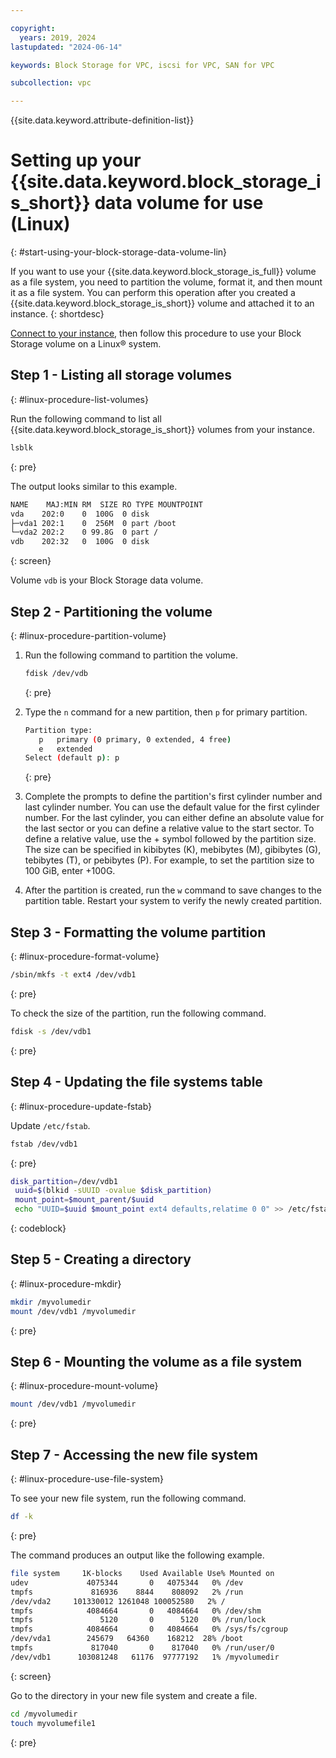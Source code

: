 ```yaml
---

copyright:
  years: 2019, 2024
lastupdated: "2024-06-14"

keywords: Block Storage for VPC, iscsi for VPC, SAN for VPC

subcollection: vpc

---
```


{{site.data.keyword.attribute-definition-list}}


# Setting up your {{site.data.keyword.block_storage_is_short}} data volume for use (Linux)
{: #start-using-your-block-storage-data-volume-lin}

If you want to use your {{site.data.keyword.block_storage_is_full}} volume as a file system, you need to partition the volume, format it, and then mount it as a file system. You can perform this operation after you created a {{site.data.keyword.block_storage_is_short}} volume and attached it to an instance.
{: shortdesc}

[Connect to your instance](/docs/vpc?topic=vpc-vsi_is_connecting_linux), then follow this procedure to use your Block Storage volume on a Linux&reg; system.

## Step 1 - Listing all storage volumes
{: #linux-procedure-list-volumes}

Run the following command to list all {{site.data.keyword.block_storage_is_short}} volumes from your instance.

```sh
lsblk
```
{: pre}

The output looks similar to this example.

```sh
NAME    MAJ:MIN RM  SIZE RO TYPE MOUNTPOINT
vda    202:0    0  100G  0 disk
├─vda1 202:1    0  256M  0 part /boot
└─vda2 202:2    0 99.8G  0 part /
vdb    202:32   0  100G  0 disk
```
{: screen}

Volume `vdb` is your Block Storage data volume.

## Step 2 - Partitioning the volume
{: #linux-procedure-partition-volume}

1. Run the following command to partition the volume.

   ```sh
   fdisk /dev/vdb
   ```
   {: pre}

2. Type the `n` command for a new partition, then `p` for primary partition.

   ```sh
   Partition type:
      p   primary (0 primary, 0 extended, 4 free)
      e   extended
   Select (default p): p
   ```
   {: pre}

3. Complete the prompts to define the partition's first cylinder number and last cylinder number. You can use the default value for the first cylinder number. For the last cylinder, you can either define an absolute value for the last sector or you can define a relative value to the start sector. To define a relative value, use the + symbol followed by the partition size. The size can be specified in kibibytes (K), mebibytes (M), gibibytes (G), tebibytes (T), or pebibytes (P). For example, to set the partition size to 100 GiB, enter +100G.

4. After the partition is created, run the `w` command to save changes to the partition table. Restart your system to verify the newly created partition.

## Step 3 - Formatting the volume partition
{: #linux-procedure-format-volume}

```sh
/sbin/mkfs -t ext4 /dev/vdb1
```
{: pre}

To check the size of the partition, run the following command.

```sh
fdisk -s /dev/vdb1
```
{: pre}

## Step 4 - Updating the file systems table
{: #linux-procedure-update-fstab}

Update `/etc/fstab`.

```sh
fstab /dev/vdb1
```
{: pre}

```sh
disk_partition=/dev/vdb1
 uuid=$(blkid -sUUID -ovalue $disk_partition)
 mount_point=$mount_parent/$uuid
 echo "UUID=$uuid $mount_point ext4 defaults,relatime 0 0" >> /etc/fstab
```
{: codeblock}

## Step 5 - Creating a directory
{: #linux-procedure-mkdir}

```sh
mkdir /myvolumedir
mount /dev/vdb1 /myvolumedir
```
{: pre}

## Step 6 - Mounting the volume as a file system
{: #linux-procedure-mount-volume}

```sh
mount /dev/vdb1 /myvolumedir
```
{: pre}

## Step 7 - Accessing the new file system
{: #linux-procedure-use-file-system}

To see your new file system, run the following command.

```sh
df -k
```
{: pre}

The command produces an output like the following example.

```sh
file system     1K-blocks    Used Available Use% Mounted on
udev             4075344       0   4075344   0% /dev
tmpfs             816936    8844    808092   2% /run
/dev/vda2     101330012 1261048 100052580   2% /
tmpfs            4084664       0   4084664   0% /dev/shm
tmpfs               5120       0      5120   0% /run/lock
tmpfs            4084664       0   4084664   0% /sys/fs/cgroup
/dev/vda1        245679   64360    168212  28% /boot
tmpfs             817040       0    817040   0% /run/user/0
/dev/vdb1      103081248   61176  97777192   1% /myvolumedir
```
{: screen}

Go to the directory in your new file system and create a file.

```sh
cd /myvolumedir
touch myvolumefile1
```
{: pre}
